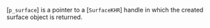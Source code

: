 [`p_surface`] is a pointer to a [`SurfaceKHR`] handle in which the
created surface object is returned.